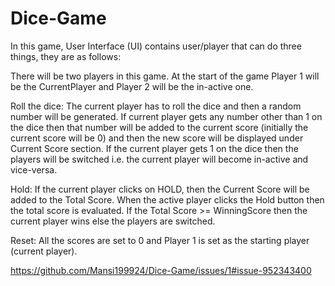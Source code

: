 # Dice-Game
In this game, User Interface (UI) contains user/player that can do three things, they are as follows:

There will be two players in this game. At the start of the game Player 1 will be the CurrentPlayer and Player 2 will be the in-active one.

Roll the dice: The current player has to roll the dice and then a random number will be generated. If current player gets any number other than 1 on the dice then that number will be added to the current score (initially the current score will be 0) and then the new score will be displayed under Current Score section. If the current player gets 1 on the dice then the players will be switched i.e. the current player will become in-active and vice-versa.

Hold: If the current player clicks on HOLD, then the Current Score will be added to the Total Score. When the active player clicks the Hold button then the total score is evaluated. If the Total Score >= WinningScore then the current player wins else the players are switched.

Reset: All the scores are set to 0 and Player 1 is set as the starting player (current player).

https://github.com/Mansi199924/Dice-Game/issues/1#issue-952343400

